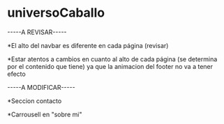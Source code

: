 # universoCaballo

-----A REVISAR-----

*El alto del navbar es diferente en cada página (revisar)

*Estar atentos a cambios en cuanto al alto de cada página (se determina por el contenido que tiene) ya que la animacion del footer no va a tener efecto


-----A MODIFICAR-----

*Seccion contacto

*Carrousell en "sobre mi"


